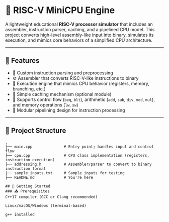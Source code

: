 # 🔧 RISC-V MiniCPU Engine

A lightweight educational **RISC-V processor simulator** that includes an assembler, instruction parser, caching, and a pipelined CPU model. This project converts high-level assembly-like input into binary, simulates its execution, and mimics core behaviors of a simplified CPU architecture.

---

## 📌 Features

- 🧠 Custom instruction parsing and preprocessing
- ⚙️ Assembler that converts RISC-V-like instructions to binary
- 🧮 Execution engine that mimics CPU behavior (registers, memory, branching, etc.)
- 🧰 Simple caching mechanism (optional module)
- 🔄 Supports control flow (`beq`, `blt`), arithmetic (`add`, `sub`, `div`, `mod`, `mul`), and memory operations (`lw`, `sw`)
- 🚀 Modular pipelining design for instruction processing

---

## 📁 Project Structure

```plaintext
.
├── main.cpp              # Entry point; handles input and control flow
├── cpu.cpp               # CPU class implementation (registers, instruction execution)
├── addressing.h          # Assembler/parser to convert to binary instruction format
├── sample_inputs.txt     # Sample inputs for testing
├── README.md             # You're here

## 🚀 Getting Started
### 📥 Prerequisites
C++17 compiler (GCC or Clang recommended)

Linux/macOS/Windows (terminal-based)

g++ installed
